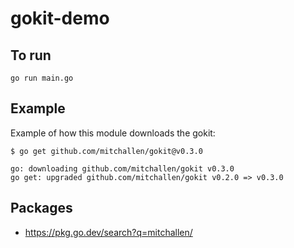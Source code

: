 # gokit-demo

## To run

```
go run main.go
```

## Example

Example of how this module downloads the gokit:

```
$ go get github.com/mitchallen/gokit@v0.3.0
```

```
go: downloading github.com/mitchallen/gokit v0.3.0
go get: upgraded github.com/mitchallen/gokit v0.2.0 => v0.3.0
```

## Packages

* https://pkg.go.dev/search?q=mitchallen/